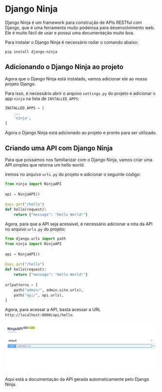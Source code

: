 # Django Ninja

Django Ninja é um framework para construção de APIs RESTful com Django, que é uma ferramenta muito poderosa para desenvolvimento web. Ele é muito fácil de usar e possui uma documentação muito boa.

Para instalar o Django Ninja é necessário rodar o comando abaixo:

```powershell
pip install django-ninja
```

## Adicionando o Django Ninja ao projeto

Agora que o Django Ninja está instalado, vamos adicionar ele ao nosso projeto Django.

Para isso, é necessário abrir o arquivo `settings.py` do projeto e adicionar o app `ninja` na lista de `INSTALLED_APPS`:

```python
INSTALLED_APPS = [
    ...
    'ninja',
]
```

Agora o Django Ninja está adicionado ao projeto e pronto para ser utilizado.

## Criando uma API com Django Ninja

Para que possamos nos familiarizar com o Django Ninja, vamos criar uma API simples que retorna um hello world.

Iremos no arquivo `urls.py` do projeto e adicionar o seguinte código:

```python
from ninja import NinjaAPI

api = NinjaAPI()

@api.get("/hello")
def hello(request):
    return {"message": "Hello World!"}
```

Agora, para que a API seja acessível, é necessário adicionar a rota da API no arquivo `urls.py` do projeto:

```python
from django.urls import path
from ninja import NinjaAPI

api = NinjaAPI()

@api.get("/hello")
def hello(request):
    return {"message": "Hello World!"}

urlpatterns = [
    path("admin/", admin.site.urls),
    path("api/", api.urls),
]
```

Agora, para acessar a API, basta acessar a URL `http://localhost:8000/api/hello`.

![Swagger Hello](image.png)

Aqui está a documentação da API gerada automaticamente pelo Django Ninja.
